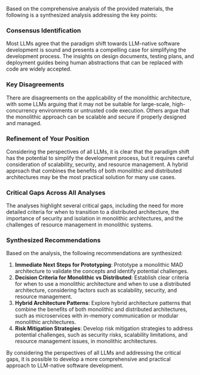 Based on the comprehensive analysis of the provided materials, the following is a synthesized analysis addressing the key points:

### Consensus Identification

Most LLMs agree that the paradigm shift towards LLM-native software development is sound and presents a compelling case for simplifying the development process. The insights on design documents, testing plans, and deployment guides being human abstractions that can be replaced with code are widely accepted.

### Key Disagreements

There are disagreements on the applicability of the monolithic architecture, with some LLMs arguing that it may not be suitable for large-scale, high-concurrency environments or untrusted code execution. Others argue that the monolithic approach can be scalable and secure if properly designed and managed.

### Refinement of Your Position

Considering the perspectives of all LLMs, it is clear that the paradigm shift has the potential to simplify the development process, but it requires careful consideration of scalability, security, and resource management. A hybrid approach that combines the benefits of both monolithic and distributed architectures may be the most practical solution for many use cases.

### Critical Gaps Across All Analyses

The analyses highlight several critical gaps, including the need for more detailed criteria for when to transition to a distributed architecture, the importance of security and isolation in monolithic architectures, and the challenges of resource management in monolithic systems.

### Synthesized Recommendations

Based on the analysis, the following recommendations are synthesized:

1. **Immediate Next Steps for Prototyping**: Prototype a monolithic MAD architecture to validate the concepts and identify potential challenges.
2. **Decision Criteria for Monolithic vs Distributed**: Establish clear criteria for when to use a monolithic architecture and when to use a distributed architecture, considering factors such as scalability, security, and resource management.
3. **Hybrid Architecture Patterns**: Explore hybrid architecture patterns that combine the benefits of both monolithic and distributed architectures, such as microservices with in-memory communication or modular monolithic architectures.
4. **Risk Mitigation Strategies**: Develop risk mitigation strategies to address potential challenges, such as security risks, scalability limitations, and resource management issues, in monolithic architectures.

By considering the perspectives of all LLMs and addressing the critical gaps, it is possible to develop a more comprehensive and practical approach to LLM-native software development.
